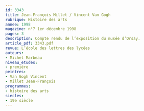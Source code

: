 ```yaml
---
id: 3343
title: Jean-François Millet / Vincent Van Gogh
rubrique: Histoire des arts
annee: 1998
magazine: n°7 1er décembre 1998
pages: 3
description: Compte rendu de l’exposition du musée d’Orsay.
article_pdf: 3343.pdf
revue: L’école des lettres des lycées
auteurs:
- Michel Marbeau
niveau_etudes:
- première
peintres:
- Van Gogh Vincent
- Millet Jean-François
programmes:
- histoire des arts
siecles:
- 19e siècle
---
```

